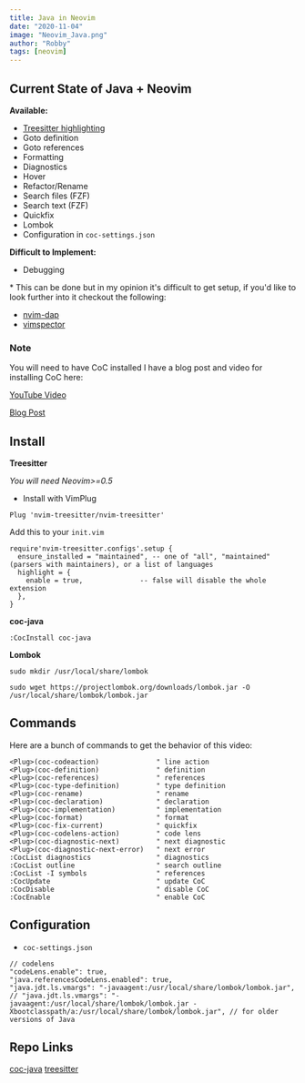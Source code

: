 ```yaml
---
title: Java in Neovim
date: "2020-11-04"
image: "Neovim_Java.png"
author: "Robby"
tags: [neovim]
---
```


## Current State of Java + Neovim

**Available:**

- [Treesitter highlighting](https://github.com/nvim-treesitter/nvim-treesitter)
- Goto definition
- Goto references
- Formatting
- Diagnostics
- Hover
- Refactor/Rename
- Search files (FZF)
- Search text (FZF)
- Quickfix
- Lombok
- Configuration in `coc-settings.json`

**Difficult to Implement:**

- Debugging

\* This can be done but in my opinion it's difficult to get setup, if you'd like to look further into it checkout the following:

- [nvim-dap](https://github.com/mfussenegger/nvim-dap)
- [vimspector](https://github.com/puremourning/vimspector)

### Note

You will need to have CoC installed I have a blog post and video for installing CoC here:

[YouTube Video](https://www.youtube.com/watch?v=OXEVhnY621M)

[Blog Post](https://www.chrisatmachine.com/Neovim/04-vim-coc/)

## Install

**Treesitter**

_You will need Neovim>=0.5_

- Install with VimPlug

```
Plug 'nvim-treesitter/nvim-treesitter'
```

Add this to your `init.vim`

```
require'nvim-treesitter.configs'.setup {
  ensure_installed = "maintained", -- one of "all", "maintained" (parsers with maintainers), or a list of languages
  highlight = {
    enable = true,              -- false will disable the whole extension
  },
}
```

**coc-java**

```
:CocInstall coc-java
```

**Lombok**

```
sudo mkdir /usr/local/share/lombok

sudo wget https://projectlombok.org/downloads/lombok.jar -O /usr/local/share/lombok/lombok.jar
```

## Commands

Here are a bunch of commands to get the behavior of this video:

```
<Plug>(coc-codeaction)              " line action
<Plug>(coc-definition)              " definition
<Plug>(coc-references)              " references
<Plug>(coc-type-definition)         " type definition
<Plug>(coc-rename)                  " rename
<Plug>(coc-declaration)             " declaration
<Plug>(coc-implementation)          " implementation
<Plug>(coc-format)                  " format
<Plug>(coc-fix-current)             " quickfix
<Plug>(coc-codelens-action)         " code lens
<Plug>(coc-diagnostic-next)         " next diagnostic
<Plug>(coc-diagnostic-next-error)   " next error
:CocList diagnostics                " diagnostics
:CocList outline                    " search outline
:CocList -I symbols                 " references
:CocUpdate                          " update CoC
:CocDisable                         " disable CoC
:CocEnable                          " enable CoC
```

## Configuration

- `coc-settings.json`

```
// codelens
"codeLens.enable": true,
"java.referencesCodeLens.enabled": true,
"java.jdt.ls.vmargs": "-javaagent:/usr/local/share/lombok/lombok.jar",
// "java.jdt.ls.vmargs": "-javaagent:/usr/local/share/lombok/lombok.jar -Xbootclasspath/a:/usr/local/share/lombok/lombok.jar", // for older versions of Java
```

## Repo Links

[coc-java](https://github.com/neoclide/coc-java)
[treesitter](https://github.com/nvim-treesitter/nvim-treesitter)
